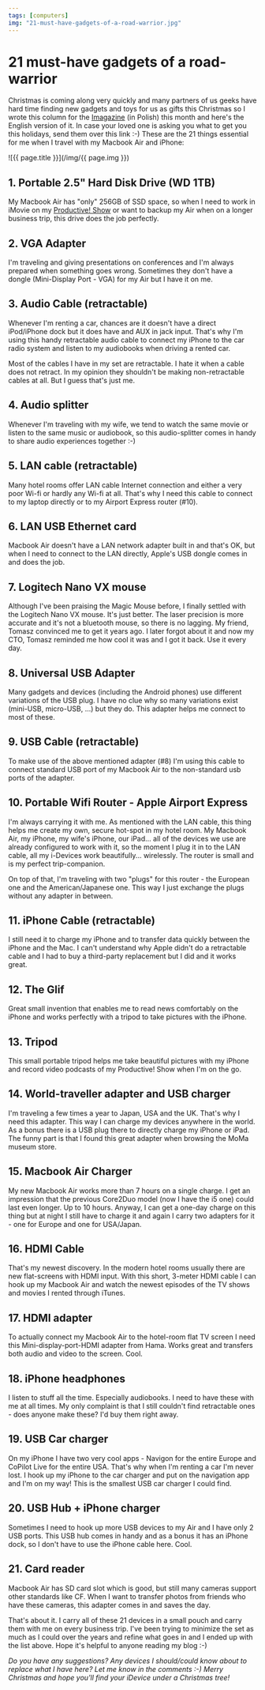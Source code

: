 ```yaml
---
tags: [computers]
img: "21-must-have-gadgets-of-a-road-warrior.jpg"
---
```


# 21 must-have gadgets of a road-warrior


Christmas is coming along very quickly and many partners of us geeks have hard time finding new gadgets and toys for us as gifts this Christmas so I wrote this column for the [Imagazine](http://imagazine.pl) (in Polish) this month and here's the English version of it. In case your loved one is asking you what to get you this holidays, send them over this link :-) These are the 21 things essential for me when I travel with my Macbook Air and iPhone:


<!--More-->

![{{ page.title }}](/img/{{ page.img }})

## 1. Portable 2.5" Hard Disk Drive (WD 1TB)

My Macbook Air has "only" 256GB of SSD space, so when I need to work in iMovie on my [Productive! Show](http://ProductiveFirm.com/Show/) or want to backup my Air when on a longer business trip, this drive does the job perfectly.

## 2. VGA Adapter

I'm traveling and giving presentations on conferences and I'm always prepared when something goes wrong. Sometimes they don't have a dongle (Mini-Display Port - VGA) for my Air but I have it on me.

## 3. Audio Cable (retractable)

Whenever I'm renting a car, chances are it doesn't have a direct iPod/iPhone dock but it does have and AUX in jack input. That's why I'm using this handy retractable audio cable to connect my iPhone to the car radio system and listen to my audiobooks when driving a rented car.

Most of the cables I have in my set are retractable. I hate it when a cable does not retract. In my opinion they shouldn't be making non-retractable cables at all. But I guess that's just me.

## 4. Audio splitter

Whenever I'm traveling with my wife, we tend to watch the same movie or listen to the same music or audiobook, so this audio-splitter comes in handy to share audio experiences together :-)

## 5. LAN cable (retractable)

Many hotel rooms offer LAN cable Internet connection and either a very poor Wi-fi or hardly any Wi-fi at all. That's why I need this cable to connect to my laptop directly or to my Airport Express router (#10).

## 6. LAN USB Ethernet card

Macbook Air doesn't have a LAN network adapter built in and that's OK, but when I need to connect to the LAN directly, Apple's USB dongle comes in and does the job.

## 7. Logitech Nano VX mouse

Although I've been praising the Magic Mouse before, I finally settled with the Logitech Nano VX mouse. It's just better. The laser precision is more accurate and it's not a bluetooth mouse, so there is no lagging. My friend, Tomasz convinced me to get it years ago. I later forgot about it and now my CTO, Tomasz reminded me how cool it was and I got it back. Use it every day.

## 8. Universal USB Adapter

Many gadgets and devices (including the Android phones) use different variations of the USB plug. I have no clue why so many variations exist (mini-USB, micro-USB, ...) but they do. This adapter helps me connect to most of these.

## 9. USB Cable (retractable)

To make use of the above mentioned adapter (#8) I'm using this cable to connect standard USB port of my Macbook Air to the non-standard usb ports of the adapter.

## 10. Portable Wifi Router - Apple Airport Express

I'm always carrying it with me. As mentioned with the LAN cable, this thing helps me create my own, secure hot-spot in my hotel room. My Macbook Air, my iPhone, my wife's iPhone, our iPad... all of the devices we use are already configured to work with it, so the moment I plug it in to the LAN cable, all my i-Devices work beautifully... wirelessly. The router is small and is my perfect trip-companion.

On top of that, I'm traveling with two "plugs" for this router - the European one and the American/Japanese one. This way I just exchange the plugs without any adapter in between.

## 11. iPhone Cable (retractable)

I still need it to charge my iPhone and to transfer data quickly between the iPhone and the Mac. I can't understand why Apple didn't do a retractable cable and I had to buy a third-party replacement but I did and it works great.

## 12. The Glif

Great small invention that enables me to read news comfortably on the iPhone and works perfectly with a tripod to take pictures with the iPhone.

## 13. Tripod

This small portable tripod helps me take beautiful pictures with my iPhone and record video podcasts of my Productive! Show when I'm on the go.

## 14. World-traveller adapter and USB charger

I'm traveling a few times a year to Japan, USA and the UK. That's why I need this adapter. This way I can charge my devices anywhere in the world. As a bonus there is a USB plug there to directly charge my iPhone or iPad. The funny part is that I found this great adapter when browsing the MoMa museum store.

## 15. Macbook Air Charger

My new Macbook Air works more than 7 hours on a single charge. I get an impression that the previous Core2Duo model (now I have the i5 one) could last even longer. Up to 10 hours. Anyway, I can get a one-day charge on this thing but at night I still have to charge it and again I carry two adapters for it - one for Europe and one for USA/Japan.

## 16. HDMI Cable

That's my newest discovery. In the modern hotel rooms usually there are new flat-screens with HDMI input. With this short, 3-meter HDMI cable I can hook up my Macbook Air and watch the newest episodes of the TV shows and movies I rented through iTunes.

## 17. HDMI adapter

To actually connect my Macbook Air to the hotel-room flat TV screen I need this Mini-display-port-HDMI adapter from Hama. Works great and transfers both audio and video to the screen. Cool.

## 18. iPhone headphones

I listen to stuff all the time. Especially audiobooks. I need to have these with me at all times. My only complaint is that I still couldn't find retractable ones - does anyone make these? I'd buy them right away.

## 19. USB Car charger

On my iPhone I have two very cool apps - Navigon for the entire Europe and CoPilot Live for the entire USA. That's why when I'm renting a car I'm never lost. I hook up my iPhone to the car charger and put on the navigation app and I'm on my way! This is the smallest USB car charger I could find.

## 20. USB Hub + iPhone charger

Sometimes I need to hook up more USB devices to my Air and I have only 2 USB ports. This USB hub comes in handy and as a bonus it has an iPhone dock, so I don't have to use the iPhone cable here. Cool.

## 21. Card reader

Macbook Air has SD card slot which is good, but still many cameras support other standards like CF. When I want to transfer photos from friends who have these cameras, this adapter comes in and saves the day.

That's about it. I carry all of these 21 devices in a small pouch and carry them with me on every business trip. I've been trying to minimize the set as much as I could over the years and refine what goes in and I ended up with the list above. Hope it's helpful to anyone reading my blog :-)

_Do you have any suggestions? Any devices I should/could know about to replace what I have here? Let me know in the comments :-) Merry Christmas and hope you'll find your iDevice under a Christmas tree!_

  


  
  
  
 

  



[n]: https://michael.gratis/nozbe